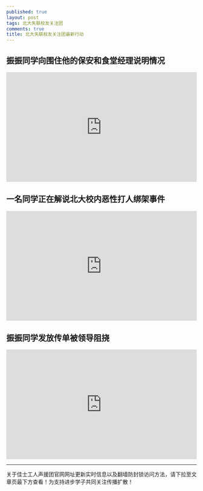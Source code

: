 ```yaml
---
published: true
layout: post
tags: 北大失联校友关注团
comments: true
title: 北大失联校友关注团最新行动
---
```


## 振振同学向围住他的保安和食堂经理说明情况
<div style="width: 100%; height: 0px; position: relative; padding-bottom: 57.500%;"><iframe src="https://streamable.com/s/4hcpt/pdaaip" frameborder="0" width="100%" height="100%" allowfullscreen style="width: 100%; height: 100%; position: absolute;"></iframe></div>

## 一名同学正在解说北大校内恶性打人绑架事件

<div style="width: 100%; height: 0px; position: relative; padding-bottom: 57.500%;"><iframe src="https://streamable.com/s/e99am/gwozhq" frameborder="0" width="100%" height="100%" allowfullscreen style="width: 100%; height: 100%; position: absolute;"></iframe></div>

## 振振同学发放传单被领导阻挠

<div style="width: 100%; height: 0px; position: relative; padding-bottom: 57.500%;"><iframe src="https://streamable.com/s/77a1v/mpuwxp" frameborder="0" width="100%" height="100%" allowfullscreen style="width: 100%; height: 100%; position: absolute;"></iframe></div>

---
关于佳士工人声援团官网网址更新实时信息以及翻墙防封锁访问方法，请下拉至文章页最下方查看！为支持进步学子共同关注传播扩散！
